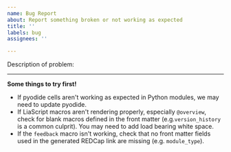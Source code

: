 ```yaml
---
name: Bug Report
about: Report something broken or not working as expected
title: ''
labels: bug
assignees: ''

---
```

<!--
Note: If this bug was reported via the Quick Module Feedback form, remember to include `record number:` at the top so we can link it back to the original comment if needed, and add the `user-reported` label.
-->

Description of problem: 

---

**Some things to try first!** 

- If pyodide cells aren't working as expected in Python modules, we may need to update pyodide. 
- If LiaScript macros aren't rendering properly, especially `@overview`, check for blank macros defined in the front matter (e.g.`version_history` is a common culprit). You may need to add load bearing white space. 
- If the `feedback` macro isn't working, check that no front matter fields used in the generated REDCap link are missing (e.g. `module_type`).
